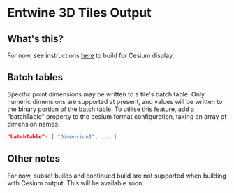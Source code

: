 # Entwine 3D Tiles Output

## What's this?
For now, see instructions [here](https://github.com/connormanning/entwine-cesium-pages) to build for Cesium display.

## Batch tables
Specific point dimensions may be written to a tile's batch table. Only numeric dimensions are supported at present, and values
will be written to the binary portion of the batch table. To utilise this feature, add a "batchTable" property to the cesium
format configuration, taking an array of dimension names:

```json
"batchTable": [ "Dimension1", ... ]
```

## Other notes
For now, subset builds and continued build are not supported when building with Cesium output.  This will be available soon.

